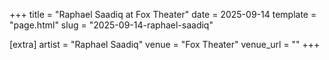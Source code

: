 +++
title = "Raphael Saadiq at Fox Theater"
date = 2025-09-14
template = "page.html"
slug = "2025-09-14-raphael-saadiq"

[extra]
artist = "Raphael Saadiq"
venue = "Fox Theater"
venue_url = ""
+++
